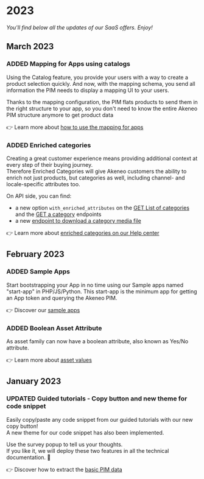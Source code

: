 # 2023

*You'll find below all the updates of our SaaS offers. Enjoy!*

<!--  EXAMPLE | New feature 
### <span class="label label-news label-added">ADDED</span> New feature 

what the feature does? what's the value for API users?

👉 Learn more about [how to ...](/your-link.html) 
-->

<!--  EXAMPLE | New feature with potential impacts on integration using the API 
### <span class="label label-news label-added">ADDED</span> <span class="label label-news label-notice">NOTICE</span> Feature name
**⚠️ This update could have an impact on existing integrations.** 

what the feature does? what's the value for API users? How it could impact existing integrations?

👉 Learn more about [how to ...](/your-link.html) 
-->

<!-- EXAMPLE | Updated feature 
### <span class="label label-news label-updated">UPDATED</span> Feature name

what the feature does? what's the value for API users?

👉 Learn more about [how to ...](/your-link.html) 
-->

<!-- EXAMPLE | Updated feature with potential impacts on integration using the API
### <span class="label label-news label-updated">UPDATED</span> <span class="label label-news label-notice">NOTICE</span> Feature name
**⚠️ This update could have an impact on existing integrations.** 

what the feature does? what's the value for API users? How it could impact existing integrations?

👉 Learn more about [how to ...](/your-link.html)  
-->


<!-- BUG FIX EXAMPLE
### <span class="label label-news label-fix">FIX</span> Bug fixes

- bug fix #1
- bug fix #2 
-->

<!-- Months always are title level 2 with ## before -->
## March 2023

### <span class="label label-news label-added">ADDED</span> Mapping for Apps using catalogs

Using the Catalog feature, you provide your users with a way to create a product selection quickly. 
And now, with the mapping schema, you send all information the PIM needs to display a mapping UI to your users. 

Thanks to the mapping configuration, the PIM flats products to send them in the right structure to your app, 
so you don't need to know the entire Akeneo PIM structure anymore to get product data


👉 Learn more about [how to use the mapping for apps](/apps/catalogs.html#use-the-catalog-product-mapping) 


### <span class="label label-news label-added">ADDED</span> Enriched categories

Creating a great customer experience means providing additional context at every step of their buying journey.  
Therefore Enriched Categories will give Akeneo customers the ability to enrich not just products, but categories as well, including channel- and locale-specific attributes too. 

On API side, you can find:
- a new option `with_enriched_attributes` on the [GET List of categories](/api-reference.html#get_categories) and the [GET a category](/api-reference.html#get_categories__code_) endpoints
- a new [endpoint to download a category media file](/api-reference.html#get_category_media_files__code__download) 

👉 Learn more about [enriched categories on our Help center](https://help.akeneo.com/pim/serenity/articles/enrich-your-category.html)


## February 2023

### <span class="label label-news label-added">ADDED</span> Sample Apps

Start bootstrapping your App in no time using our Sample apps named "start-app" in PHP/JS/Python.
This start-app is the minimum app for getting an App token and querying the Akeneo PIM.

👉 Discover our [sample apps](https://github.com/akeneo/sample-apps)

### <span class="label label-news label-added">ADDED</span> Boolean Asset Attribute

As asset family can now have a boolean attribute, also known as Yes/No attribute.

👉 Learn more about [asset values](/concepts/asset-manager.html#focus-on-the-asset-values)


## January 2023

### <span class="label label-news label-updated">UPDATED</span> Guided tutorials - Copy button and new theme for code snippet

Easily copy/paste any code snippet from our guided tutorials with our new copy button!  
A new theme for our code snippet has also been implemented. 

Use the survey popup to tell us your thoughts.  
If you like it, we will deploy these two features in all the technical documentation. 🚀

👉 Discover how to extract the [basic PIM data](/tutorials/how-to-get-your-app-token.html) 
